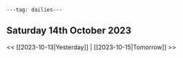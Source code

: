 ```
---tag: dailies---
```

## Saturday 14th October 2023


<< [[2023-10-13|Yesterday]] | [[2023-10-15|Tomorrow]] >>




